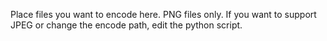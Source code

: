 Place files you want to encode here. PNG files only. If you want to support JPEG or change the encode path, edit the python script.